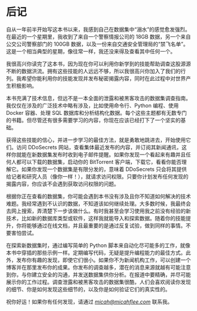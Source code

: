 <hgroup>

# <samp class="SANS_Dogma_OT_Bold_B_11">后记</samp>

</hgroup>

自从一年前半开始写这本书以来，我感到自己在数据集中“溺水”的感觉愈发强烈。在最近的一个星期里，我收到了来自一个警察情报公司的 18GB 数据，另一个来自公交公司警察部门的 100GB 数据，以及一份来自交通安全管理局的“禁飞名单”。这是一个相当典型的星期，像往常一样，我还没来得及查看其中任何一个。

我很高兴你读完了这本书，因为现在你可以利用你新学到的技能帮助调查这股源源不断的数据洪流。拥有这些技能的人远远不够，所以我很高兴你加入了我们的行列。我希望你能利用你的技能发现并发布秘密揭露内容，同时在此过程中对世界产生积极影响。

本书充满了技术信息，但远不是一本全面的泄露和被黑客攻击的数据集调查指南。我仅仅在涉及的广泛技术中略有涉及，比如使用命令行、Python 编程、使用 Docker 容器、处理 SQL 数据库和分析结构化数据。每个这些主题都有无数专门的书籍。但尽管还有很多需要学习的内容，你现在应该已经打下了一个坚实的基础。

获得这些技能的信心，并进一步学习的最佳方法，就是勇敢地跳进去，开始使用它们。访问 DDoSecrets 网站，查看集体最近发布的内容，并订阅其新闻通讯，这样你就能在新数据集发布时收到电子邮件提醒。如果你发现一个看起来有趣并且任何人都可以下载的数据集，启动你的 BitTorrent 客户端，下载它，看看你能否理解它。如果你发现一个数据集是有限分发的，意味着 DDoSecrets 只会将其提供给记者和研究人员（像你一样！），就请求访问权限。只要你计划发布任何发现的揭露内容，你应该不会遇到获取访问权限的问题。

根据你正在查看的数据集，你可能会遇到本书没有涉及且你不知道如何解决的技术难题。我经常遇到不认识的数据，不知道该如何继续处理。大多数时候，我最终会去网上搜索，弄清楚下一步该做什么。有时我甚至会学习使用我之前没有经验的新技术，比如新的数据库类型或软件，这样我就能导入和探索数据。随着你的技能提升，你将能够通过在线文档，并且最重要的是通过反复试验，做到同样的事情。不要害怕尝试。

在探索新数据集时，通过编写简单的 Python 脚本来自动化尽可能多的工作，就像本书中穿插的那些示例一样。定期编写代码，无疑是提升编程能力的最佳方式。此外，发布你有趣的发现，即使它们很小。如果你不为新闻机构工作，可以创建一个博客并在那里发布你的成果。你发布的调查越多，潜在的消息来源就越有可能注意到你，与你建立安全的沟通，并发送数据集供你分析。在报道中要精确，并尽可能展示你的工作过程。调查泄露和被黑客攻击的数据集很酷，人们会喜欢阅读你发现的细节、你是如何发现这些细节的，以及你是如何验证它们的真实性的。

祝你好运！如果你有任何发现，请通过 *micah@micahflee.com* 联系我。
